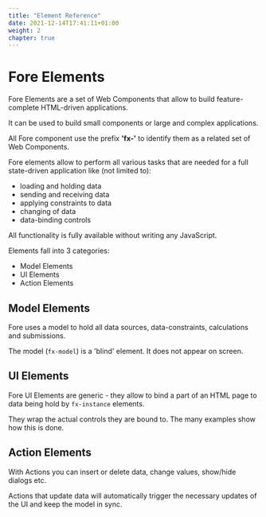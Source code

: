 ```yaml
---
title: "Element Reference"
date: 2021-12-14T17:41:11+01:00
weight: 2
chapter: true
---
```


# Fore Elements

Fore Elements are a set of Web Components that allow to build
feature-complete HTML-driven applications. 

It can be used to build small components or large and complex applications.

All Fore component use the prefix **'fx-'** to identify them as a 
related set of Web Components.

Fore elements allow to perform all various tasks that are needed for a
full state-driven application like (not limited to):

* loading and holding data
* sending and receiving data
* applying constraints to data
* changing of data
* data-binding controls

All functionality is fully available without writing any JavaScript.

Elements fall into 3 categories:
* Model Elements
* UI Elements
* Action Elements

## Model Elements

Fore uses a model to hold all data sources, data-constraints, calculations
and submissions.

The model (`fx-model`) is a 'blind' element. It does not appear on screen.

## UI Elements

Fore UI Elements are generic - they allow to bind a part of an HTML page
to data being hold by `fx-instance` elements.

They wrap the actual controls they are bound to. The many examples show
how this is done. 

## Action Elements

With Actions you can insert or delete data, change values, show/hide dialogs etc.

Actions that update data will automatically trigger the necessary updates of 
the UI and keep the model in sync.
